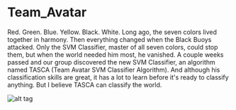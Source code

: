 Team_Avatar
===========

Red. Green. Blue. Yellow. Black. White. Long ago, the seven colors lived together in harmony. Then everything changed when the Black Buoys attacked. Only the SVM Classifier, master of all seven colors, could stop them, but when the world needed him most, he vanished. A couple weeks passed and our group discovered the new SVM Classifier, an algorithm named TASCA (Team Avatar SVM Classifier Algorithm). And although his classification skills are great, it has a lot to learn before it's ready to classify anything. But I believe TASCA can classify the world.

![alt tag](https://github.com/andersct/Team_Avatar/fire_nation.jpg)